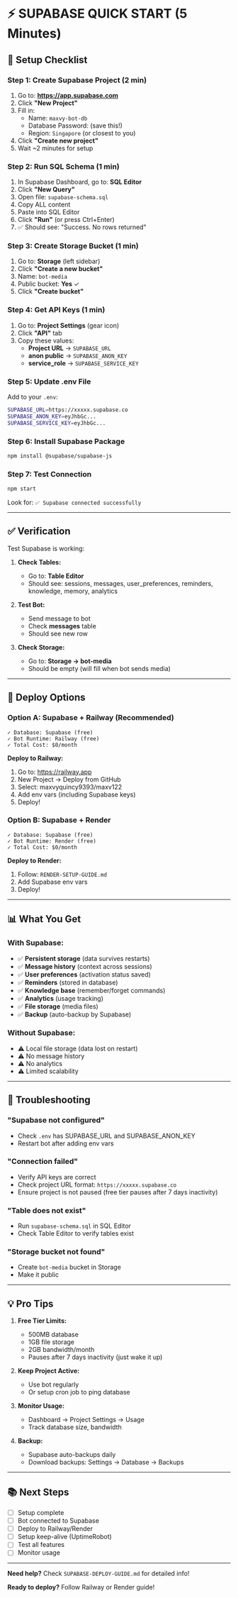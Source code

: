 # ⚡ SUPABASE QUICK START (5 Minutes)

## 🎯 Setup Checklist

### Step 1: Create Supabase Project (2 min)
1. Go to: **https://app.supabase.com**
2. Click **"New Project"**
3. Fill in:
   - Name: `maxvy-bot-db`
   - Database Password: (save this!)
   - Region: `Singapore` (or closest to you)
4. Click **"Create new project"**
5. Wait ~2 minutes for setup

### Step 2: Run SQL Schema (1 min)
1. In Supabase Dashboard, go to: **SQL Editor**
2. Click **"New Query"**
3. Open file: `supabase-schema.sql`
4. Copy ALL content
5. Paste into SQL Editor
6. Click **"Run"** (or press Ctrl+Enter)
7. ✅ Should see: "Success. No rows returned"

### Step 3: Create Storage Bucket (1 min)
1. Go to: **Storage** (left sidebar)
2. Click **"Create a new bucket"**
3. Name: `bot-media`
4. Public bucket: **Yes** ✓
5. Click **"Create bucket"**

### Step 4: Get API Keys (1 min)
1. Go to: **Project Settings** (gear icon)
2. Click **"API"** tab
3. Copy these values:
   - **Project URL** → `SUPABASE_URL`
   - **anon public** → `SUPABASE_ANON_KEY`
   - **service_role** → `SUPABASE_SERVICE_KEY`

### Step 5: Update .env File
Add to your `.env`:
```bash
SUPABASE_URL=https://xxxxx.supabase.co
SUPABASE_ANON_KEY=eyJhbGc...
SUPABASE_SERVICE_KEY=eyJhbGc...
```

### Step 6: Install Supabase Package
```bash
npm install @supabase/supabase-js
```

### Step 7: Test Connection
```bash
npm start
```

Look for: `✅ Supabase connected successfully`

---

## ✅ Verification

Test Supabase is working:

1. **Check Tables:**
   - Go to: **Table Editor**
   - Should see: sessions, messages, user_preferences, reminders, knowledge, memory, analytics

2. **Test Bot:**
   - Send message to bot
   - Check **messages** table
   - Should see new row

3. **Check Storage:**
   - Go to: **Storage → bot-media**
   - Should be empty (will fill when bot sends media)

---

## 🚀 Deploy Options

### Option A: Supabase + Railway (Recommended)
```
✓ Database: Supabase (free)
✓ Bot Runtime: Railway (free)
✓ Total Cost: $0/month
```

**Deploy to Railway:**
1. Go to: https://railway.app
2. New Project → Deploy from GitHub
3. Select: maxvyquincy9393/maxv122
4. Add env vars (including Supabase keys)
5. Deploy!

### Option B: Supabase + Render
```
✓ Database: Supabase (free)
✓ Bot Runtime: Render (free)
✓ Total Cost: $0/month
```

**Deploy to Render:**
1. Follow: `RENDER-SETUP-GUIDE.md`
2. Add Supabase env vars
3. Deploy!

---

## 📊 What You Get

### With Supabase:
- ✅ **Persistent storage** (data survives restarts)
- ✅ **Message history** (context across sessions)
- ✅ **User preferences** (activation status saved)
- ✅ **Reminders** (stored in database)
- ✅ **Knowledge base** (remember/forget commands)
- ✅ **Analytics** (usage tracking)
- ✅ **File storage** (media files)
- ✅ **Backup** (auto-backup by Supabase)

### Without Supabase:
- ⚠️ Local file storage (data lost on restart)
- ⚠️ No message history
- ⚠️ No analytics
- ⚠️ Limited scalability

---

## 🔧 Troubleshooting

### "Supabase not configured"
- Check `.env` has SUPABASE_URL and SUPABASE_ANON_KEY
- Restart bot after adding env vars

### "Connection failed"
- Verify API keys are correct
- Check project URL format: `https://xxxxx.supabase.co`
- Ensure project is not paused (free tier pauses after 7 days inactivity)

### "Table does not exist"
- Run `supabase-schema.sql` in SQL Editor
- Check Table Editor to verify tables exist

### "Storage bucket not found"
- Create `bot-media` bucket in Storage
- Make it public

---

## 💡 Pro Tips

1. **Free Tier Limits:**
   - 500MB database
   - 1GB file storage
   - 2GB bandwidth/month
   - Pauses after 7 days inactivity (just wake it up)

2. **Keep Project Active:**
   - Use bot regularly
   - Or setup cron job to ping database

3. **Monitor Usage:**
   - Dashboard → Project Settings → Usage
   - Track database size, bandwidth

4. **Backup:**
   - Supabase auto-backups daily
   - Download backups: Settings → Database → Backups

---

## 📚 Next Steps

- [ ] Setup complete
- [ ] Bot connected to Supabase
- [ ] Deploy to Railway/Render
- [ ] Setup keep-alive (UptimeRobot)
- [ ] Test all features
- [ ] Monitor usage

---

**Need help?** Check `SUPABASE-DEPLOY-GUIDE.md` for detailed info!

**Ready to deploy?** Follow Railway or Render guide!
